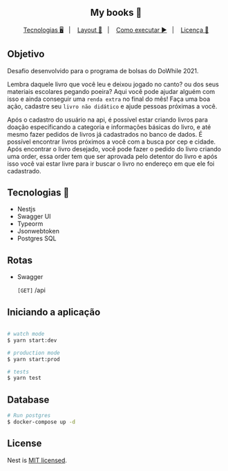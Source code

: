 <h2 align="center">My books 📘</h2>

<p align="center">
  <a href="/">Tecnologias 🖥️</a>&nbsp;&nbsp;&nbsp;|&nbsp;&nbsp;&nbsp; 
  <a href="/">Layout 🎨</a>&nbsp;&nbsp;&nbsp;|&nbsp;&nbsp;&nbsp;
  <a href="/">Como executar ▶️</a>&nbsp;&nbsp;&nbsp;|&nbsp;&nbsp;&nbsp;
  <a href="/">Licença 📖</a>
</p>

## Objetivo
   Desafio desenvolvido para o programa de bolsas do DoWhile 2021.

   Lembra daquele livro que você leu e deixou jogado no canto? ou dos seus materiais escolares pegando poeira?
   Aqui você pode ajudar alguém com isso e ainda conseguir uma `renda extra` no final do mês!
   Faça uma boa ação, cadastre seu `livro não didático` e ajude pessoas próximas a você.

   Após o cadastro do usuário na api, é possível estar criando livros para doação específicando a categoria e informações básicas do livro, e até mesmo fazer pedidos de livros já cadastrados no banco de dados.
   É possível encontrar livros próximos a você com a busca por cep e cidade. Após encontrar o livro desejado, você pode fazer o pedido do livro criando uma order, essa order tem que ser aprovada pelo detentor do livro e após isso você vai estar livre para ir buscar o livro no endereço em que ele foi cadastrado.

## Tecnologias 🔭
  - Nestjs
  - Swagger UI
  - Typeorm
  - Jsonwebtoken
  - Postgres SQL
  

## Rotas

   - Swagger

      `[GET]` /api


## Iniciando a aplicação

```bash

# watch mode
$ yarn start:dev

# production mode
$ yarn start:prod

# tests 
$ yarn test
```

## Database

 ```bash
 # Run postgres
 $ docker-compose up -d
 ```

## License

Nest is [MIT licensed](LICENSE).